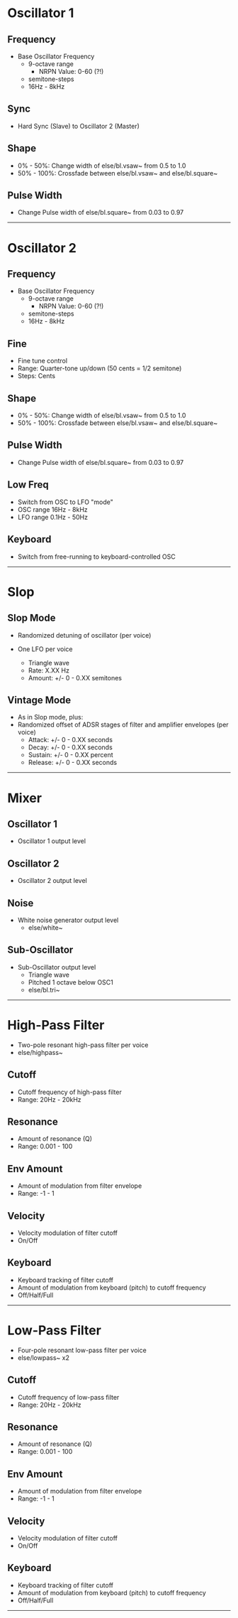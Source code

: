 # Oscillator 1

## Frequency
- Base Oscillator Frequency
    - 9-octave range
        - NRPN Value: 0-60 (?!)
    - semitone-steps
    - 16Hz - 8kHz

## Sync
- Hard Sync (Slave) to Oscillator 2 (Master)

## Shape
- 0% - 50%: Change width of else/bl.vsaw~ from 0.5 to 1.0
- 50% - 100%: Crossfade between else/bl.vsaw~ and else/bl.square~

## Pulse Width
- Change Pulse width of else/bl.square~ from 0.03 to 0.97


---


# Oscillator 2

## Frequency
- Base Oscillator Frequency
    - 9-octave range
        - NRPN Value: 0-60 (?!)
    - semitone-steps
    - 16Hz - 8kHz

## Fine
- Fine tune control
- Range: Quarter-tone up/down (50 cents = 1/2 semitone)
- Steps: Cents

## Shape
- 0% - 50%: Change width of else/bl.vsaw~ from 0.5 to 1.0
- 50% - 100%: Crossfade between else/bl.vsaw~ and else/bl.square~

## Pulse Width
- Change Pulse width of else/bl.square~ from 0.03 to 0.97

## Low Freq
- Switch from OSC to LFO "mode"
- OSC range 16Hz - 8kHz
- LFO range 0.1Hz - 50Hz

## Keyboard
- Switch from free-running to keyboard-controlled OSC


---

# Slop

## Slop Mode
- Randomized detuning of oscillator (per voice)

- One LFO per voice
    - Triangle wave
    - Rate: X.XX Hz
    - Amount: +/- 0 - 0.XX semitones

## Vintage Mode
- As in Slop mode, plus:
- Randomized offset of ADSR stages of filter and amplifier envelopes (per voice)
    - Attack: +/- 0 - 0.XX seconds
    - Decay: +/- 0 - 0.XX seconds
    - Sustain: +/- 0 - 0.XX percent
    - Release: +/- 0 - 0.XX seconds


---


# Mixer

## Oscillator 1
- Oscillator 1 output level

## Oscillator 2
- Oscillator 2 output level

## Noise
- White noise generator output level
    - else/white~

## Sub-Oscillator
- Sub-Oscillator output level
    - Triangle wave
    - Pitched 1 octave below OSC1
    - else/bl.tri~


---


# High-Pass Filter
- Two-pole resonant high-pass filter per voice
- else/highpass~

## Cutoff
- Cutoff frequency of high-pass filter
- Range: 20Hz - 20kHz

## Resonance
- Amount of resonance (Q)
- Range: 0.001 - 100

## Env Amount
- Amount of modulation from filter envelope
- Range: -1 - 1

## Velocity
- Velocity modulation of filter cutoff
- On/Off

## Keyboard
- Keyboard tracking of filter cutoff
- Amount of modulation from keyboard (pitch) to cutoff frequency
- Off/Half/Full


---


# Low-Pass Filter
- Four-pole resonant low-pass filter per voice
- else/lowpass~ x2

## Cutoff
- Cutoff frequency of low-pass filter
- Range: 20Hz - 20kHz

## Resonance
- Amount of resonance (Q)
- Range: 0.001 - 100

## Env Amount
- Amount of modulation from filter envelope
- Range: -1 - 1

## Velocity
- Velocity modulation of filter cutoff
- On/Off

## Keyboard
- Keyboard tracking of filter cutoff
- Amount of modulation from keyboard (pitch) to cutoff frequency
- Off/Half/Full


---

